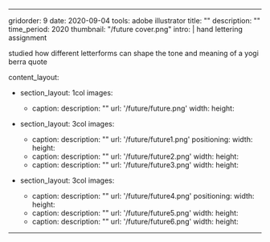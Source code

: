 ---

gridorder: 9
date: 2020-09-04
tools: adobe illustrator
title: ""
description: ""
time_period: 2020
thumbnail: "/future cover.png"
intro: |
 hand lettering assignment <br>
 
 studied how different letterforms can shape the tone and meaning of a yogi berra quote

content_layout:
  - section_layout: 1col
    images:
      - caption:
        description: ""
        url: '/future/future.png'
        width:
        height:

  - section_layout: 3col
    images:
      - caption:
        description: ""
        url: '/future/future1.png'
        positioning: 
        width:
        height:
      - caption:
        description: ""
        url: '/future/future2.png'
        width:
        height:
      - caption:
        description: ""
        url: '/future/future3.png'
        width:
        height:

  - section_layout: 3col
    images:
      - caption:
        description: ""
        url: '/future/future4.png'
        positioning: 
        width:
        height:
      - caption:
        description: ""
        url: '/future/future5.png'
        width:
        height:
      - caption:
        description: ""
        url: '/future/future6.png'
        width:
        height:

---